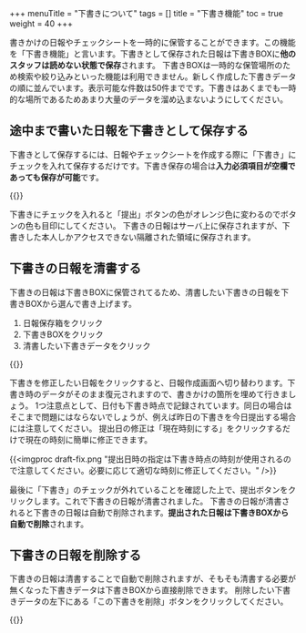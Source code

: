 +++
menuTitle = "下書きについて"
tags = []
title = "下書き機能"
toc = true
weight = 40
+++

書きかけの日報やチェックシートを一時的に保管することができます。この機能を「下書き機能」と言います。下書きとして保存された日報は下書きBOXに**他のスタッフは読めない状態で保存**されます。
下書きBOXは一時的な保管場所のため検索や絞り込みといった機能は利用できません。新しく作成した下書きデータの順に並んでいます。表示可能な件数は50件までです。下書きはあくまでも一時的な場所であるためあまり大量のデータを溜め込まないようにしてください。

## 途中まで書いた日報を下書きとして保存する

下書きとして保存するには、日報やチェックシートを作成する際に「下書き」にチェックを入れて保存するだけです。下書き保存の場合は**入力必須項目が空欄であっても保存が可能**です。

{{<appscreen filename="report-draft-save" title="日報を下書きとして保存する" desc="日報やチェックシートを作成する際に、「下書き」にチェックを入れて保存すると下書きBOXに保存されます" >}}


下書きにチェックを入れると「提出」ボタンの色がオレンジ色に変わるのでボタンの色も目印にしてください。
下書きの日報はサーバ上に保存されますが、下書きした本人しかアクセスできない隔離された領域に保存されます。

## 下書きの日報を清書する

下書きの日報は下書きBOXに保管されてるため、清書したい下書きの日報を下書きBOXから選んで書き上げます。

1. 日報保存箱をクリック
1. 下書きBOXをクリック
1. 清書したい下書きデータをクリック

{{<appscreen filename="report-draft-box" title="下書きボックスを開く" desc="下書きBOXから清書したいデータを選んでください。クリックすると日報作成画面に切り替わります" >}}



下書きを修正したい日報をクリックすると、日報作成画面へ切り替わります。下書き時のデータがそのまま復元されますので、書きかけの箇所を埋めて行きましょう。
1つ注意点として、日付も下書き時点で記録されています。同日の場合はそこまで問題にはならないでしょうが、例えば昨日の下書きを今日提出する場合には注意してください。
提出日の修正は「現在時刻にする」をクリックするだけで現在の時刻に簡単に修正できます。

{{<imgproc draft-fix.png "提出日時の指定は下書き時点の時刻が使用されるので注意してください。必要に応じて適切な時刻に修正してください。" />}}

最後に「下書き」のチェックが外れていることを確認した上で、提出ボタンをクリックします。これで下書きの日報が清書されました。
下書きの日報が清書されると下書きの日報は自動で削除されます。**提出された日報は下書きBOXから自動で削除**されます。

## 下書きの日報を削除する

下書きの日報は清書することで自動で削除されますが、そもそも清書する必要が無くなった下書きデータは下書きBOXから直接削除できます。
削除したい下書きデータの左下にある「この下書きを削除」ボタンをクリックしてください。

{{<appscreen filename="draft-delete" title="下書きの日報を削除" desc="不要になった下書きの日報は下書きBOXから直接削除します" >}}

